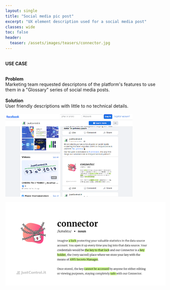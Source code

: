 ```yaml
---
layout: single
title: "Social media pic post"
excerpt: "UX element description used for a social media post"
classes: wide
toc: false
header:
  teaser: /assets/images/teasers/connector.jpg
---
```


<div class="usecase">

  <br>
  <strong>USE CASE</strong> <br><br>

  <strong>Problem</strong><br>
  Marketing team requested descriptons of the platform's features to use them in a "Glossary" series of social media posts.<br><br>
  <strong>Solution</strong><br>
  User friendly descriptions with little to no technical details.<br><br>
  <a href="/assets/images/connector_fbfeed.png"><img class="align-center dropshadow" src="/assets/images/connector_fbfeed_prev.png"></a><br>

</div>

<img class="align-center dropshadow" src="/assets/images/teasers/connector.jpg">